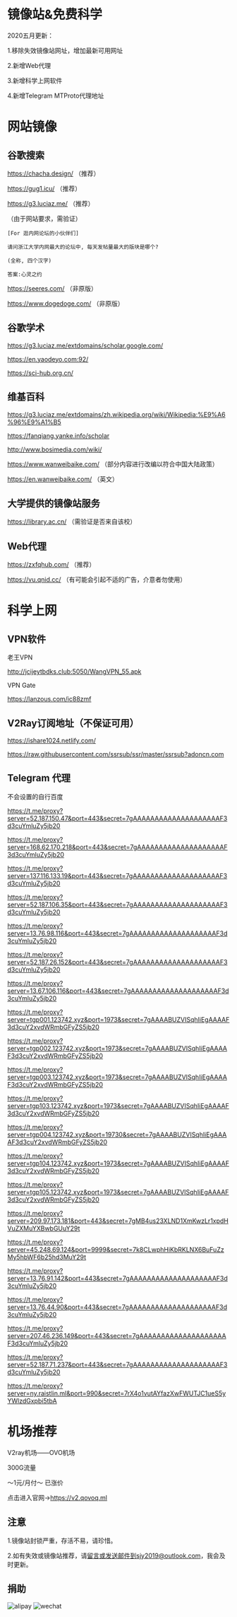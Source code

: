# 镜像站&免费科学

2020五月更新：

1.移除失效镜像站网址，增加最新可用网址

2.新增Web代理

3.新增科学上网软件

4.新增Telegram MTProto代理地址

# 网站镜像

## 谷歌搜索

https://chacha.design/ （推荐）

https://gug1.icu/ （推荐）

https://g3.luciaz.me/ （推荐）

（由于网站要求，需验证）

```````````````````````````````````````````````````
[For 逛内网论坛的小伙伴们]

请问浙江大学内网最大的论坛中, 每天发帖量最大的版块是哪个?

(全称, 四个汉字)

答案:心灵之约
````````````````````````````````````````````````````

https://seeres.com/ （非原版）

https://www.dogedoge.com/ （非原版）

## 谷歌学术

https://g3.luciaz.me/extdomains/scholar.google.com/

https://en.yaodeyo.com:92/

https://sci-hub.org.cn/

## 维基百科

https://g3.luciaz.me/extdomains/zh.wikipedia.org/wiki/Wikipedia:%E9%A6%96%E9%A1%B5

https://fanqiang.yanke.info/scholar

http://www.bosimedia.com/wiki/

https://www.wanweibaike.com/ （部分内容进行改编以符合中国大陆政策）

https://en.wanweibaike.com/ （英文）

## 大学提供的镜像站服务

https://library.ac.cn/ （需验证是否来自该校）

## Web代理

https://zxfqhub.com/ （推荐）

https://vu.qnid.cc/ （有可能会引起不适的广告，介意者勿使用）

# 科学上网

## VPN软件

老王VPN

http://jcijeytbdks.club:5050/WangVPN_55.apk

VPN Gate

https://lanzous.com/ic88zmf

## V2Ray订阅地址（不保证可用）

https://ishare1024.netlify.com/

https://raw.githubusercontent.com/ssrsub/ssr/master/ssrsub?adoncn.com

## Telegram 代理

不会设置的自行百度

https://t.me/proxy?server=52.187.150.47&port=443&secret=7gAAAAAAAAAAAAAAAAAAAAF3d3cuYmluZy5jb20

https://t.me/proxy?server=168.62.170.218&port=443&secret=7gAAAAAAAAAAAAAAAAAAAAF3d3cuYmluZy5jb20

https://t.me/proxy?server=137.116.133.19&port=443&secret=7gAAAAAAAAAAAAAAAAAAAAF3d3cuYmluZy5jb20

https://t.me/proxy?server=52.187.106.35&port=443&secret=7gAAAAAAAAAAAAAAAAAAAAF3d3cuYmluZy5jb20

https://t.me/proxy?server=13.76.98.116&port=443&secret=7gAAAAAAAAAAAAAAAAAAAAF3d3cuYmluZy5jb20

https://t.me/proxy?server=52.187.26.152&port=443&secret=7gAAAAAAAAAAAAAAAAAAAAF3d3cuYmluZy5jb20

https://t.me/proxy?server=13.67.106.116&port=443&secret=7gAAAAAAAAAAAAAAAAAAAAF3d3cuYmluZy5jb20

https://t.me/proxy?server=tgp001.123742.xyz&port=1973&secret=7gAAAABUZVISqhIiEgAAAAF3d3cuY2xvdWRmbGFyZS5jb20

https://t.me/proxy?server=tgp002.123742.xyz&port=1973&secret=7gAAAABUZVISqhIiEgAAAAF3d3cuY2xvdWRmbGFyZS5jb20

https://t.me/proxy?server=tgp003.123742.xyz&port=1973&secret=7gAAAABUZVISqhIiEgAAAAF3d3cuY2xvdWRmbGFyZS5jb20

https://t.me/proxy?server=tgp103.123742.xyz&port=1973&secret=7gAAAABUZVISqhIiEgAAAAF3d3cuY2xvdWRmbGFyZS5jb20

https://t.me/proxy?server=tgp004.123742.xyz&port=19730&secret=7gAAAABUZVISqhIiEgAAAAF3d3cuY2xvdWRmbGFyZS5jb20

https://t.me/proxy?server=tgp104.123742.xyz&port=1973&secret=7gAAAABUZVISqhIiEgAAAAF3d3cuY2xvdWRmbGFyZS5jb20

https://t.me/proxy?server=tgp105.123742.xyz&port=1973&secret=7gAAAABUZVISqhIiEgAAAAF3d3cuY2xvdWRmbGFyZS5jb20

https://t.me/proxy?server=209.97.173.181&port=443&secret=7gMB4us23XLND1XmKwzLr1xpdHVuZXMuYXBwbGUuY29t

https://t.me/proxy?server=45.248.69.124&port=9999&secret=7k8CLwphHiKbRKLNX6BuFuZzMy5hbWF6b25hd3MuY29t

https://t.me/proxy?server=13.76.91.142&port=443&secret=7gAAAAAAAAAAAAAAAAAAAAF3d3cuYmluZy5jb20

https://t.me/proxy?server=13.76.44.90&port=443&secret=7gAAAAAAAAAAAAAAAAAAAAF3d3cuYmluZy5jb20

https://t.me/proxy?server=207.46.236.149&port=443&secret=7gAAAAAAAAAAAAAAAAAAAAF3d3cuYmluZy5jb20

https://t.me/proxy?server=52.187.71.237&port=443&secret=7gAAAAAAAAAAAAAAAAAAAAF3d3cuYmluZy5jb20

https://t.me/proxy?server=ny.raistlin.ml&port=990&secret=7rX4o1vutAYfazXwFWUTJC1ueS5yYWlzdGxpbi5tbA

# 机场推荐

V2ray机场——OVO机场

300G流量

～1元/月付～ 已涨价

点击进入官网→https://v2.qovoq.ml


## 注意

1.镜像站封锁严重，存活不易，请珍惜。

2.如有失效或镜像站推荐，请[留言][1]或发送邮件到sjy2019@outlook.com，我会及时更新。

## 捐助
![alipay][2]
![wechat][3]





  [1]: https://github.com/hmsjy2017/Google-Mirrors/issues/new
  [2]: https://raw.githubusercontent.com/hmsjy2017/Google-Mirrors/master/alipay_185x288.jpg
  [3]: https://raw.githubusercontent.com/hmsjy2017/Google-Mirrors/master/wechat_210x288.png
